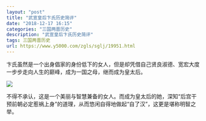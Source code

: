 ```yaml
---
layout: "post"
title: "武宣皇后卞氏历史简评"
date: "2018-12-17 16:15"
categories: "三国两晋历史"
description: "武宣皇后卞氏历史简评"
tags: 三国两晋历史
url: https://www.y5000.com/zgls/sglj/19951.html
---
```






卞氏虽然是一个出身倡家的身份低下的女人，但是却凭借自己贤良淑德、宽宏大度一步步走向人生的巅峰，成为一国之母，继而成为皇太后。

![](https://img.y5000.com/uploads/allimg/170427/6-1F42G34305343.jpg)

不得不承认，这是一个美丽与智慧兼备的女人。而成为皇太后的她，深知“后宫干预前朝必定惹祸上身”的道理，从而悠闲自得地做起“自了汉”，这更是堪称明智之举。
